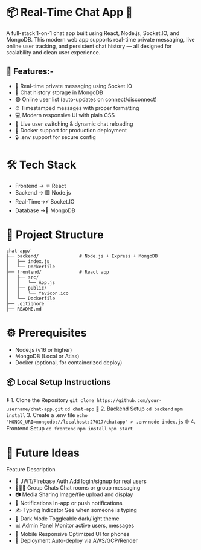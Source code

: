  # 📦 Real-Time Chat App 💬
A full-stack 1-on-1 chat app built using React, Node.js, Socket.IO, and MongoDB. This modern web app supports real-time private messaging, live online user tracking, and persistent chat history — all designed for scalability and clean user experience.

## 🚀 Features:-

- 💬 Real-time private messaging using Socket.IO
- 🧠 Chat history storage in MongoDB
- 🟢 Online user list (auto-updates on connect/disconnect)
- ⏱ Timestamped messages with proper formatting
- 💻 Modern responsive UI with plain CSS
- 🔄 Live user switching & dynamic chat reloading
- 🐳 Docker support for production deployment
- 🔒 .env support for secure config

# 🛠 Tech Stack
- Frontend	-> ⚛ React	
- Backend	 -> 🟩 Node.js  
- Real-Time->⚡ Socket.IO    
- Database ->🍃 MongoDB
   		  

# 📁 Project Structure
```
chat-app/
├── backend/               # Node.js + Express + MongoDB
│   ├── index.js
│   └── Dockerfile
├── frontend/              # React app
│   ├── src/
│   │   └── App.js
│   ├── public/
│   │   └── favicon.ico
│   └── Dockerfile
├── .gitignore
├── README.md

```

# ⚙️ Prerequisites
- Node.js (v16 or higher)
- MongoDB (Local or Atlas)
- Docker (optional, for containerized deploy)

## 📦 Local Setup Instructions
⬇️ 1. Clone the Repository
`git clone https://github.com/your-username/chat-app.git`
`cd chat-app`
🔧 2. Backend Setup
`cd backend`
`npm install`
3. Create a .env file
`echo "MONGO_URI=mongodb://localhost:27017/chatapp" > .env`
`node index.js`
🌐 4.  Frontend Setup
`cd frontend`
`npm install`
`npm start`

# 🔮 Future Ideas
Feature                 	 Description
- 🔐 JWT/Firebase Auth	    Add login/signup for real users
- 🧑‍🤝‍🧑 Group Chats	          Chat rooms or group messaging
- 📷 Media Sharing	        Image/file upload and display
- 🔔 Notifications	        In-app or push notifications
- ✍️ Typing Indicator	        See when someone is typing
- 🌙 Dark Mode	            Toggleable dark/light theme
- 📊 Admin Panel	            Monitor active users, messages
- 📲 Mobile Responsive	    Optimized UI for phones
- 🚀 Deployment	            Auto-deploy via AWS/GCP/Render
